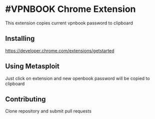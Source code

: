 #VPNBOOK Chrome Extension
==
This extension copies current vpnbook password to clipboard

Installing
--
https://developer.chrome.com/extensions/getstarted

Using Metasploit
--
Just click on extension and new openbook password will be copied to clipboard

Contributing
--
Clone repository and submit pull requests

